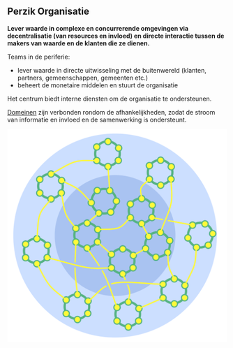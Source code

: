 ## Perzik Organisatie

**Lever waarde in complexe en concurrerende omgevingen via **decentralisatie** (van resources en invloed) en **directe interactie** tussen de makers van waarde en de klanten die ze dienen.**

Teams in de periferie:

- lever waarde in directe uitwisseling met de buitenwereld (klanten, partners, gemeenschappen, gemeenten etc.) 
- beheert de monetaire middelen en stuurt de organisatie

Het centrum biedt interne diensten om de organisatie te ondersteunen.

[Domeinen](glossary:domain) zijn verbonden rondom de afhankelijkheden, zodat de stroom van informatie en invloed en de samenwerking is ondersteunt.

![Perzik Organisatie](img/structural-patterns/peach-organization.png)